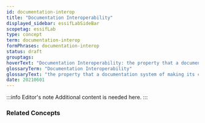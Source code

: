 ```yaml
---
id: documentation-interop
title: "Documentation Interoperability"
displayed_sidebar: essifLabSideBar
scopetag: essifLab
type: concept
term: documentation-interop
formPhrases: documentation-interop
status: draft
grouptags:
hoverText: "Documentation Interoperability: the property that a documentation system of making its content comprehensible for a variety of people that come from different backgrounds."
glossaryTerm: "Documentation Interoperability"
glossaryText: "the property that a documentation system of making its content comprehensible for a variety of people that come from different backgrounds."
date: 20210601
---
```


:::info Editor's note
Additional content is needed here.
:::

### Related Concepts
